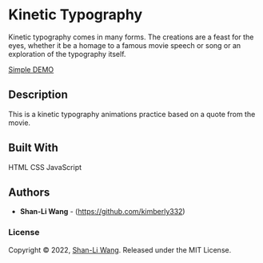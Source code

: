 # Kinetic Typography

Kinetic typography comes in many forms. The creations are a feast for the eyes, whether it be a homage to a famous movie speech or song or an exploration of the typography itself. 

[Simple DEMO](https://kimberly332.github.io/kinetic_type)

## Description

This is a kinetic typography animations practice based on a quote from the movie.

## Built With

HTML CSS JavaScript

## Authors

* **Shan-Li Wang** - (https://github.com/kimberly332)

### License

Copyright © 2022, [Shan-Li Wang](https://github.com/kimberly332).
Released under the MIT License.

